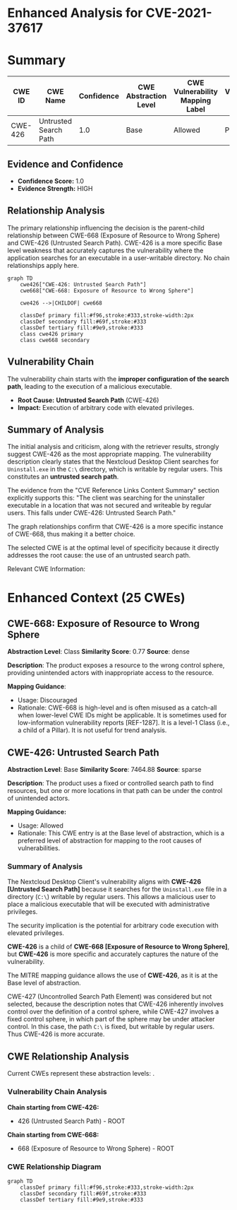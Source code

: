 # Enhanced Analysis for CVE-2021-37617

# Summary
| CWE ID | CWE Name | Confidence | CWE Abstraction Level | CWE Vulnerability Mapping Label | CWE-Vulnerability Mapping Notes |
|---|---|---|---|---|---|
| CWE-426 | Untrusted Search Path | 1.0 | Base | Allowed | Primary CWE |

## Evidence and Confidence

*   **Confidence Score:** 1.0
*   **Evidence Strength:** HIGH

## Relationship Analysis
The primary relationship influencing the decision is the parent-child relationship between CWE-668 (Exposure of Resource to Wrong Sphere) and CWE-426 (Untrusted Search Path). CWE-426 is a more specific Base level weakness that accurately captures the vulnerability where the application searches for an executable in a user-writable directory. No chain relationships apply here.

```mermaid
graph TD
    cwe426["CWE-426: Untrusted Search Path"]
    cwe668["CWE-668: Exposure of Resource to Wrong Sphere"]
    
    cwe426 -->|CHILDOF| cwe668
    
    classDef primary fill:#f96,stroke:#333,stroke-width:2px
    classDef secondary fill:#69f,stroke:#333
    classDef tertiary fill:#9e9,stroke:#333
    class cwe426 primary
    class cwe668 secondary
```

## Vulnerability Chain
The vulnerability chain starts with the **improper configuration of the search path**, leading to the execution of a malicious executable.
  - **Root Cause:** **Untrusted Search Path** (CWE-426)
  - **Impact:** Execution of arbitrary code with elevated privileges.

## Summary of Analysis
The initial analysis and criticism, along with the retriever results, strongly suggest CWE-426 as the most appropriate mapping. The vulnerability description clearly states that the Nextcloud Desktop Client searches for `Uninstall.exe` in the `C:\` directory, which is writable by regular users. This constitutes an **untrusted search path**.

The evidence from the "CVE Reference Links Content Summary" section explicitly supports this: "The client was searching for the uninstaller executable in a location that was not secured and writeable by regular users. This falls under CWE-426: Untrusted Search Path."

The graph relationships confirm that CWE-426 is a more specific instance of CWE-668, thus making it a better choice.

The selected CWE is at the optimal level of specificity because it directly addresses the root cause: the use of an untrusted search path.

Relevant CWE Information:

# Enhanced Context (25 CWEs)

## CWE-668: Exposure of Resource to Wrong Sphere
**Abstraction Level**: Class
**Similarity Score**: 0.77
**Source**: dense

**Description**:
The product exposes a resource to the wrong control sphere, providing unintended actors with inappropriate access to the resource.

**Mapping Guidance**:
- Usage: Discouraged
- Rationale: CWE-668 is high-level and is often misused as a catch-all when lower-level CWE IDs might be applicable. It is sometimes used for low-information vulnerability reports [REF-1287]. It is a level-1 Class (i.e., a child of a Pillar). It is not useful for trend analysis.

## CWE-426: Untrusted Search Path
**Abstraction Level**: Base
**Similarity Score**: 7464.88
**Source**: sparse

**Description**:
The product uses a fixed or controlled search path to find resources, but one or more locations in that path can be under the control of unintended actors.

**Mapping Guidance:**
- Usage: Allowed
- Rationale: This CWE entry is at the Base level of abstraction, which is a preferred level of abstraction for mapping to the root causes of vulnerabilities.

### Summary of Analysis
The Nextcloud Desktop Client's vulnerability aligns with **CWE-426 [Untrusted Search Path]** because it searches for the `Uninstall.exe` file in a directory (`C:\`) writable by regular users. This allows a malicious user to place a malicious executable that will be executed with administrative privileges.

The security implication is the potential for arbitrary code execution with elevated privileges.

**CWE-426** is a child of **CWE-668 [Exposure of Resource to Wrong Sphere]**, but **CWE-426** is more specific and accurately captures the nature of the vulnerability.

The MITRE mapping guidance allows the use of **CWE-426**, as it is at the Base level of abstraction.

CWE-427 (Uncontrolled Search Path Element) was considered but not selected, because the description notes that CWE-426 inherently involves control over the definition of a control sphere, while CWE-427 involves a fixed control sphere, in which part of the sphere may be under attacker control. In this case, the path `C:\` is fixed, but writable by regular users. Thus CWE-426 is more accurate.


## CWE Relationship Analysis

Current CWEs represent these abstraction levels: .


### Vulnerability Chain Analysis

**Chain starting from CWE-426:**
- 426 (Untrusted Search Path) - ROOT


**Chain starting from CWE-668:**
- 668 (Exposure of Resource to Wrong Sphere) - ROOT



### CWE Relationship Diagram

```mermaid
graph TD
    classDef primary fill:#f96,stroke:#333,stroke-width:2px
    classDef secondary fill:#69f,stroke:#333
    classDef tertiary fill:#9e9,stroke:#333
```